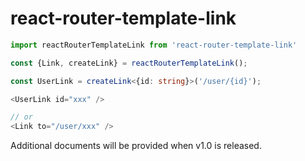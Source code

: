 # react-router-template-link

```typescript jsx
import reactRouterTemplateLink from 'react-router-template-link'

const {Link, createLink} = reactRouterTemplateLink();

const UserLink = createLink<{id: string}>('/user/{id}');

<UserLink id="xxx" />

// or
<Link to="/user/xxx" />
```

Additional documents will be provided when v1.0 is released.
